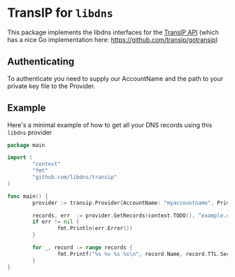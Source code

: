 # TransIP for `libdns`

This package implements the libdns interfaces for the [TransIP API](https://api.transip.nl/rest/docs.html#introduction) (which has a nice Go implementation here: https://github.com/transip/gotransip)

## Authenticating

To authenticate you need to supply our AccountName and the path to your private key file to the Provider.

## Example

Here's a minimal example of how to get all your DNS records using this `libdns` provider

```go
package main

import (
        "context"
        "fmt"
        "github.com/libdns/transip"
)

func main() {
        provider := transip.Provider{AccountName: "myaccountname", PrivateKeyPath: "./transip.key"}

        records, err  := provider.GetRecords(context.TODO(), "example.com")
        if err != nil {
                fmt.Println(err.Error())
        }

        for _, record := range records {
                fmt.Printf("%s %v %s %s\n", record.Name, record.TTL.Seconds(), record.Type, record.Value)
        }
}
```
